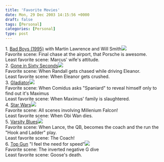 ```yaml
---
title: 'Favorite Movies'
date: Mon, 29 Dec 2003 14:15:56 +0000
draft: false
tags: [Personal]
categories: [Personal]
type: post
---
```


1\. [Bad Boys (1995)](http://www.amazon.com/exec/obidos/tg/detail/-/B00004STUL/qid=1072504720//ref=sr_8_xs_ap_i3_xgl74/002-9071651-1988061?v=glance&s=dvd&n=507846) with Martin Lawrence and Will Smith![](http://images.amazon.com/images/P/B00004STUL.01.THUMBZZZ.jpg)  
Favorite scene: Final chase at the airport, that Porsche is awesome.  
Least favorite scene: Marcus' wife's attitude.  
2\. [Gone in Sixty Seconds](http://www.amazon.com/exec/obidos/tg/detail/-/B00004Z4WR/qid=1072505034//ref=sr_8_xs_ap_i0_xgl74/002-9071651-1988061?v=glance&s=dvd&n=507846)![](http://images.amazon.com/images/P/B00004Z4WR.01.THUMBZZZ.jpg)  
Favorite scene: When Randall gets chased while driving Eleanor.  
Least favorite scene: When Eleanor gets crushed.  
3\. [Gladiator](http://www.amazon.com/exec/obidos/tg/detail/-/B00003CXE7/qid=1072504852//ref=sr_8_xs_ap_i2_xgl74/002-9071651-1988061?v=glance&s=dvd&n=507846)![](http://images.amazon.com/images/P/B00003CXE7.01.THUMBZZZ.jpg)  
Favorite scene: When Comidus asks "Spaniard" to reveal himself only to find out it's Maximus  
Least favorite scene: When Maximus' family is slaughtered.  
4\. [Star Wars](http://www.amazon.com/exec/obidos/tg/detail/-/B00004XPP0/qid=1072639709//ref=sr_8_xs_ap_i0_xgl27/002-1828876-0432009?v=glance&s=video&n=507846)![](http://images.amazon.com/images/P/B00004XPP0.01.THUMBZZZ.jpg)  
Favorite scene: All scenes involving Millenium Falcon!  
Least favorite scene: When Obi Wan dies.  
5\. [Varsity Blues](http://www.amazon.com/exec/obidos/ASIN/B00000J11Y/qid%3D1072639776/sr%3D11-1/ref%3Dsr%5F11%5F1/002-1828876-0432009)![](http://images.amazon.com/images/P/B00000J11Y.01.THUMBZZZ.jpg)  
Favorite scene: When Lance, the QB, becomes the coach and the run the "Hook and Ladder" play.  
Least favorite scene: The Coach!  
6\. [Top Gun](http://www.amazon.com/exec/obidos/tg/detail/-/6305127689/qid=1072639825/sr=1-1/ref=sr_1_1/002-1828876-0432009?v=glance&s=dvd) "I feel the need for speed"![](http://images.amazon.com/images/P/6305127689.01.THUMBZZZ.jpg)  
Favorite scene: The inverted negative G dive  
Least favorite scene: Goose's death.